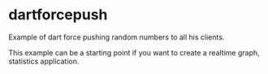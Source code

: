dartforcepush
=============

Example of dart force pushing random numbers to all his clients.

This example can be a starting point if you want to create a realtime graph, statistics application.

